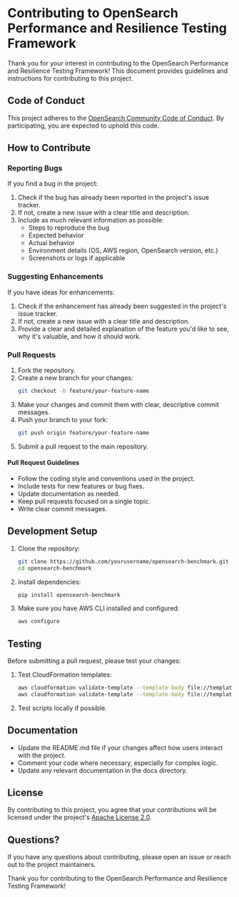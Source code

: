 # Contributing to OpenSearch Performance and Resilience Testing Framework

Thank you for your interest in contributing to the OpenSearch Performance and Resilience Testing Framework! This document provides guidelines and instructions for contributing to this project.

## Code of Conduct

This project adheres to the [OpenSearch Community Code of Conduct](https://opensearch.org/codeofconduct.html). By participating, you are expected to uphold this code.

## How to Contribute

### Reporting Bugs

If you find a bug in the project:

1. Check if the bug has already been reported in the project's issue tracker.
2. If not, create a new issue with a clear title and description.
3. Include as much relevant information as possible:
   - Steps to reproduce the bug
   - Expected behavior
   - Actual behavior
   - Environment details (OS, AWS region, OpenSearch version, etc.)
   - Screenshots or logs if applicable

### Suggesting Enhancements

If you have ideas for enhancements:

1. Check if the enhancement has already been suggested in the project's issue tracker.
2. If not, create a new issue with a clear title and description.
3. Provide a clear and detailed explanation of the feature you'd like to see, why it's valuable, and how it should work.

### Pull Requests

1. Fork the repository.
2. Create a new branch for your changes:
   ```bash
   git checkout -b feature/your-feature-name
   ```
3. Make your changes and commit them with clear, descriptive commit messages.
4. Push your branch to your fork:
   ```bash
   git push origin feature/your-feature-name
   ```
5. Submit a pull request to the main repository.

#### Pull Request Guidelines

- Follow the coding style and conventions used in the project.
- Include tests for new features or bug fixes.
- Update documentation as needed.
- Keep pull requests focused on a single topic.
- Write clear commit messages.

## Development Setup

1. Clone the repository:
   ```bash
   git clone https://github.com/yourusername/opensearch-benchmark.git
   cd opensearch-benchmark
   ```

2. Install dependencies:
   ```bash
   pip install opensearch-benchmark
   ```

3. Make sure you have AWS CLI installed and configured:
   ```bash
   aws configure
   ```

## Testing

Before submitting a pull request, please test your changes:

1. Test CloudFormation templates:
   ```bash
   aws cloudformation validate-template --template-body file://templates/opensearch-benchmark-cfn.yaml
   aws cloudformation validate-template --template-body file://templates/opensearch-benchmark-dr.yaml
   ```

2. Test scripts locally if possible.

## Documentation

- Update the README.md file if your changes affect how users interact with the project.
- Comment your code where necessary, especially for complex logic.
- Update any relevant documentation in the docs directory.

## License

By contributing to this project, you agree that your contributions will be licensed under the project's [Apache License 2.0](LICENSE).

## Questions?

If you have any questions about contributing, please open an issue or reach out to the project maintainers.

Thank you for contributing to the OpenSearch Performance and Resilience Testing Framework!
